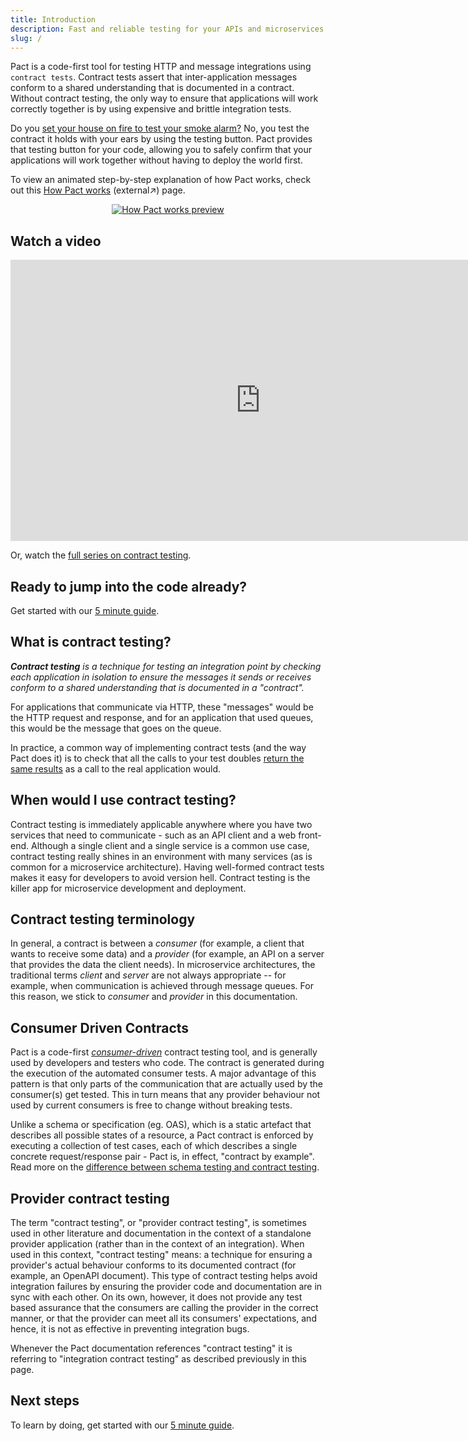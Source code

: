 ```yaml
---
title: Introduction
description: Fast and reliable testing for your APIs and microservices during development. Safety during deployment.
slug: /
---
```


Pact is a code-first tool for testing HTTP and message integrations using `contract tests`. Contract tests assert that inter-application messages conform to a shared understanding that is documented in a contract. Without contract testing, the only way to ensure that applications will work correctly together is by using expensive and brittle integration tests.

Do you [set your house on fire to test your smoke alarm?](https://dius.com.au/2014/05/20/simplifying-microservice-testing-with-pacts/) No, you test the contract it holds with your ears by using the testing button. Pact provides that testing button for your code, allowing you to safely confirm that your applications will work together without having to deploy the world first.

To view an animated step-by-step explanation of how Pact works, check out this [How Pact works](https://pactflow.io/how-pact-works?utm_source=ossdocs&utm_campaign=getting_started) (external↗️) page.

<div align="center">
  <a href="https://pactflow.io/how-pact-works?utm_source=ossdocs&utm_campaign=getting_started">
    <img src="/img/how-pact-works/summary.png" alt="How Pact works preview"></img>
  </a>
</div>

## Watch a video

<iframe width="800" height="450" src="https://www.youtube.com/embed/IetyhDr48RI" frameBorder="0" allow="autoplay; encrypted-media" allow="accelerometer; autoplay; clipboard-write; encrypted-media; gyroscope; picture-in-picture" title="YouTube video player"  allowFullScreen></iframe>

Or, watch the [full series on contract testing](https://www.youtube.com/embed/videoseries?list=PLwy9Bnco-IpfZ72VQ7hce8GicVZs7nm0i).
## Ready to jump into the code already?

Get started with our [5 minute guide](5-minute-getting-started-guide.md).

## What is contract testing?

_**Contract testing** is a technique for testing an integration point by checking each application in isolation to ensure the messages it sends or receives conform to a shared understanding that is documented in a "contract"._

For applications that communicate via HTTP, these "messages" would be the HTTP request and response, and for an application that used queues, this would be the message that goes on the queue.

In practice, a common way of implementing contract tests \(and the way Pact does it\) is to check that all the calls to your test doubles [return the same results](https://martinfowler.com/bliki/ContractTest.html) as a call to the real application would.

## When would I use contract testing?

Contract testing is immediately applicable anywhere where you have two services that need to communicate - such as an API client and a web front-end. Although a single client and a single service is a common use case, contract testing really shines in an environment with many services \(as is common for a microservice architecture\). Having well-formed contract tests makes it easy for developers to avoid version hell. Contract testing is the killer app for microservice development and deployment.

## Contract testing terminology

In general, a contract is between a _consumer_ \(for example, a client that wants to receive some data\) and a _provider_ \(for example, an API on a server that provides the data the client needs\). In microservice architectures, the traditional terms _client_ and _server_ are not always appropriate -- for example, when communication is achieved through message queues. For this reason, we stick to _consumer_ and _provider_ in this documentation.

## Consumer Driven Contracts

Pact is a code-first [_consumer-driven_](https://martinfowler.com/articles/consumerDrivenContracts.html) contract testing tool, and is generally used by developers and testers who code. The contract is generated during the execution of the automated consumer tests. A major advantage of this pattern is that only parts of the communication that are actually used by the consumer\(s\) get tested. This in turn means that any provider behaviour not used by current consumers is free to change without breaking tests.

Unlike a schema or specification \(eg. OAS\), which is a static artefact that describes all possible states of a resource, a Pact contract is enforced by executing a collection of test cases, each of which describes a single concrete request/response pair - Pact is, in effect, "contract by example". Read more on the [difference between schema testing and contract testing](https://pactflow.io/blog/contract-testing-using-json-schemas-and-open-api-part-1/).

## Provider contract testing

The term "contract testing", or "provider contract testing", is sometimes used in other literature and documentation in the context of a standalone provider application (rather than in the context of an integration). When used in this context, "contract testing" means: a technique for ensuring a provider's actual behaviour conforms to its documented contract (for example, an OpenAPI document). This type of contract testing helps avoid integration failures by ensuring the provider code and documentation are in sync with each other. On its own, however, it does not provide any test based assurance that the consumers are calling the provider in the correct manner, or that the provider can meet all its consumers' expectations, and hence, it is not as effective in preventing integration bugs.

Whenever the Pact documentation references "contract testing" it is referring to "integration contract testing" as described previously in this page.

## Next steps

To learn by doing, get started with our [5 minute guide](5-minute-getting-started-guide.md).

